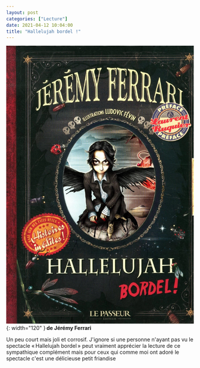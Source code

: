 ```yaml
---
layout: post
categories: ["Lecture"]
date: 2021-04-12 10:04:00
title: "Hallelujah bordel !"
---
```


![couverture](/assets/images/couv_lecture/hallelujah.webp){: width="120" } **de Jérémy Ferrari**

Un peu court mais joli et corrosif. J\'ignore si une personne n\'ayant
pas vu le spectacle « Hallelujah bordel » peut vraiment apprécier la
lecture de ce sympathique complément mais pour ceux qui comme moi ont
adoré le spectacle c\'est une délicieuse petit friandise

